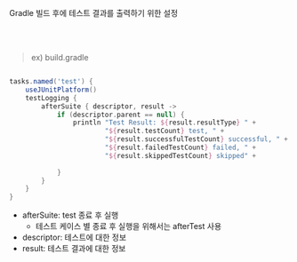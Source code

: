 Gradle 빌드 후에 테스트 결과를 출력하기 위한 설정

<br><br>

> ex) build.gradle

~~~gradle

tasks.named('test') {
    useJUnitPlatform()
    testLogging {
        afterSuite { descriptor, result ->
            if (descriptor.parent == null) {
                println "Test Result: ${result.resultType} " +
                        "${result.testCount} test, " +
                        "${result.successfulTestCount} successful, " +
                        "${result.failedTestCount} failed, " +
                        "${result.skippedTestCount} skipped" +
                        
            }
        }
    }
}
~~~

- afterSuite: test 종료 후 실행
  - 테스트 케이스 별 종료 후 실행을 위해서는 afterTest 사용
- descriptor: 테스트에 대한 정보
- result: 테스트 결과에 대한 정보